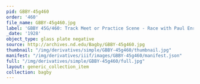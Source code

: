 ```yaml
---
pid: GBBY-45g460
order: '460'
file_name: GBBY-45g460.jpg
label: 'GBBY 45G/460: Track Meet or Practice Scene - Race with Paul Enright - 1928'
_date: '1928'
object_type: glass plate negative
source: http://archives.nd.edu/Bagby/GBBY-45g460.jpg
thumbnail: "/img/derivatives/simple/GBBY-45g460/thumbnail.jpg"
manifest: "/img/derivatives/iiif/images/GBBY-45g460/manifest.json"
full: "/img/derivatives/simple/GBBY-45g460/full.jpg"
layout: generic_collection_item
collection: bagby
---
```

